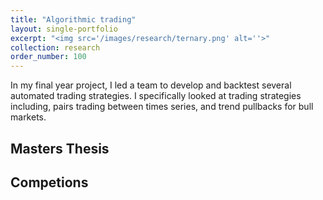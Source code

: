 ```yaml
---
title: "Algorithmic trading"
layout: single-portfolio
excerpt: "<img src='/images/research/ternary.png' alt=''>"
collection: research
order_number: 100
---
```


In my final year project, I led a team to develop and backtest several automated trading strategies. I specifically looked at trading strategies including, pairs trading between times series, and trend pullbacks for bull markets.

## Masters Thesis

## Competions